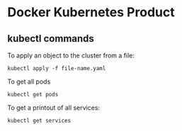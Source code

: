 # Docker Kubernetes Product

## kubectl commands

To apply an object to the cluster from a file:

`kubectl apply -f file-name.yaml`

To get all pods

`kubectl get pods`

To get a printout of all services:

`kubectl get services`